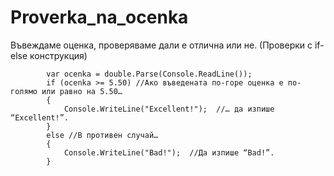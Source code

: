 # Proverka_na_ocenka
Въвеждаме оценка, проверяваме дали е отлична или не. (Проверки с if-else конструкция)

            var ocenka = double.Parse(Console.ReadLine());
            if (ocenka >= 5.50) //Ако въведената по-горе оценка е по-голямо или равно на 5.50…
            {
                Console.WriteLine("Excellent!");  //… да изпише “Excellent!”.
            }
            еlse //В противен случай…
            {
                Console.WriteLine("Bad!");  //Да изпише “Bad!”.
            }
